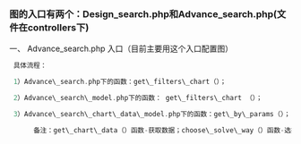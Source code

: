 ### 图的入口有两个：Design\_search.php和Advance\_search.php\(文件在controllers下\)

一、 Advance\_search.php 入口（目前主要用这个入口配置图）

```php
 具体流程：

 1）Advance\_search.php下的函数：get\_filters\_chart（）；

 2）Advance\_search\_model.php下的函数： get\_filters\_chart （）；

 3）Advance\_search\_chart\_data\_model.php下的函数：get\_by\_params（）；

      备注：get\_chart\_data（）函数-获取数据；choose\_solve\_way（）函数-选择图的类型，及填充
```



